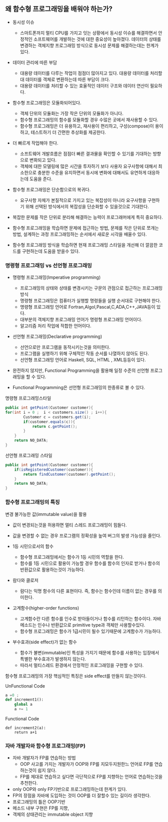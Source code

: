 ## 왜 함수형 프로그래밍을 배워야 하는가?
- 동시성 이슈
    - 스마트폰까지 멀티 CPU를 가지고 잇는 상황에서 동시성 이슈를 해결하면서 안정적인 소프트웨어를 개발하는 것에 대한 중요성이 높아졌다.
    데이터의 상태를 변경하는 객체지향 프로그래밍 방식으로 동시성 문제를 해결하는데는 한계가 있다.
- 데이터 관리에 따른 부담
    - 대용량 데이터를 다루는 작업이 점점더 많아지고 있다. 대용량 데이터를 처리할 대 데이터를 객체로 변환하는데 따른 부담이 크다.
    - 대용량 데이터를 처리할 수 있는 효율적인 데이터 구조와 데이터 연산이 필요하다.
- 함수형 프로그래밍은 모듈화되어있다.
    - 객체 단위의 모듈화는 가장 작은 단위의 모듈화가 아니다.
    - 함수형 프로그래밍의 함수를 모듈화할 경우 수많은 곳에서 재사용할 수 있다.
    - 함수형 프로그래밍은 더 유용하고, 재사용이 편리하고, 구성(compose)이 용이하고, 테스트하기 더 간편한 추상화를 제공한다.
- 더 빠르게 작업해야 한다.
    - 소프트웨어 개발흐름은 점점더 빠른 결과물을 확인할 수 있기를 기대하는 방향으로 변화되고 있다.
    - 객체에 대한 모델링에 많은 시간을 투자하기 보다 사용자 요구사항에 대해서 최소한으로 충분한 수준을 유지하면서
    동시에 변화에 대해서도 유연하게 대응하는데 도움을 준다.
- 함수형 프로그래밍은 단순함으로의 복귀다.
    - 요구사항 자체가 본질적으로 가지고 있는 복잡성이 아니라 요구사항을 구현하기 위해 선택된 방식에서의 복잡성을
    단순화할 수 있을것으로 기대한다.

- 복잡한 문제를 작은 단위로 분리해 해결하는 능력이 프로그래머에게 특히 중요하다.
- 함수형 프로그래밍을 학습하면 문제에 접근하는 방법, 문제를 작은 단위로 쪼개는 방법, 설계하는 과정
프로그래밍하는 순서에서 새로운 시각을 배울수 있다.
- 함수형 프로그래밍 방식을 학습하면 현재 프로그래밍 스타일을 개선해 더 깔끔한 코드를 구현하는데 도움을 받을수 있다.


### 명령형 프로그래밍 vs 선언형 프로그래밍
- 명령형 프로그래밍(Imperative programming)
    - 프로그래밍의 상태와 상태를 변경시키는 구문의 관점으로 접근하는 프로그래밍 방식
    - 명령형 프로그래밍은 컴퓨터가 실행할 명령들을 실행 순서대로 구현해야 한다.
    - 명령형 프로그래밍 언어로 Fortran,Algol,Pascal,C,ADA,C++,JAVA등이 있다.
    - 대부분의 객체지향 프로그래밍 언어가 명령형 프로그래밍 언어이다.
    - 알고리즘 처리 작업에 적합한 언어이다.
- 선언형 프로그래밍(Declarative programming)
    - 선언으로만 프로그램을 동작시키는것을 의미한다.
    - 프로그램을 실행하기 위해 구체적인 작동 순서를 나열하지 않아도 된다.
    - 선언형 프로그래밍 언어로 Haskell, SQL, HTML , XML등등이 있다.
    
- 완전하지 않지만, Functional Programming을 활용해 일정 수준의 선언형 프로그래밍을 할 수 있다.
- Functional Programming은 선언형 프로그래밍의 한종류로 볼 수 있다.

명령형 프로그래밍스타일
```java
public int getPoint(Customer customer){
for(int i = 0 ;  i < customers.size() ; i++){
        Customer c = customers.get(i);
        if(customer.equals(c)){
            return c.getPoint();
        }
    }
    return NO_DATA;
}
```

선언형 프로그래밍 스타일
```java
public int getPoint(Customer customer){
    if(isRegisteredCustomer(customer)){
        return findCustomer(customer).getPoint();
    }
    return NO_DATA;
}
```

### 함수형 프로그래밍의 특징
변경 불가능한 값(immutable value)을 활용
- 값이 변경되는것을 허용하면 멀티 스레드 프로그래밍이 힘들다.
- 값을 변경할 수 없는 경우 프로그램의 정확성을 높여 버그의 발생 가능성을 줄인다.

- 1등 시민으로서의 함수
    - 함수형 프로그래밍에서는 함수가 1등 시민의 역할을 한다.
    - 함수를 1등 시민으로 활용이 가능할 경우 함수를 함수의 인자로 받거나 함수의 반환값으로 활용하는것이 가능하다.
- 람다와 클로저
    - 람다는 익명 함수의 다른 표현이다. 즉, 함수는 함수인데 이름이 없는 경우를 의미한다.
- 고계함수(higher-order functions)
    - 고계함수란 다른 함수를 인수로 받아들이거나 함수를 리턴하는 함수이다.
    자바 메소드는 인수나 반환값으로 primitive type과 객체만 사용할수있다.
    - 함수형 프로그래밍은 함수가 1급시민이 될수 있기때문에 고계함수가 가능하다.
- 부수효과(side effect)가 없는 함수
    - 함수가 불변(immutable)인 특성을 가지기 때문에 함수를 사용하는 입장에서 특별한 부수효과가 발생하지
    않는다.
    - 따라서 멀티스레드 환경에서 안정적인 프로그래밍을 구현할 수 있다.

함수형 프로그래밍의 가장 핵심적인 특징은 side effect를 만들지 않는것이다.

UnFunctional Code
```python
a =0 ;
def increment1():
    global a
    a += 1    
```
Functional Code
```
def increment2(a):
    return a+1
```

### 자바 개발자와 함수형 프로그래밍(FP)
- 자바 개발자가 FP를 연습하는 방법
    - OOP 사고를 가지는 개발자가 OOP와 FP를 지모두지원한느 언어로 FP를 연습하는것이 쉽지 않다.
    - FP를 제대로 연습하고 싶다면 극단적으로 FP를 지향하는 언어로 연습하는것을 추천한다.
- only OOP와 only FP기반으로 프로그래밍하는데 한계가 있다.
- FP의 장점을 자바에 도입하는 것이 OOP를 더 잘할수 있는 길이라 생각한다.
- 프로그래밍의 틀은 OOP기반
- 메소드 내부 구현은 FP를 지향,
- 객체의 상태관리는 immutable object 지향
    
